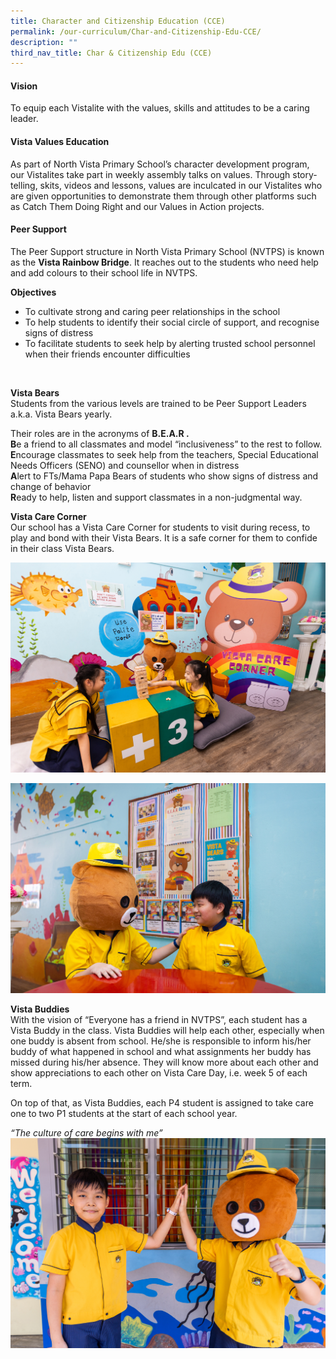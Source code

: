 ```yaml
---
title: Character and Citizenship Education (CCE)
permalink: /our-curriculum/Char-and-Citizenship-Edu-CCE/
description: ""
third_nav_title: Char & Citizenship Edu (CCE)
---
```

#### Vision
To equip each Vistalite with the values, skills and attitudes to be a caring leader.

#### Vista Values Education
As part of North Vista Primary School’s character development program, our Vistalites take part in weekly assembly talks on values. Through story-telling, skits, videos and lessons, values are inculcated in our Vistalites who are given opportunities to demonstrate them through other platforms such as Catch Them Doing Right and our Values in Action projects.

#### Peer Support

The Peer Support structure in North Vista Primary School (NVTPS) is known as the **Vista Rainbow Bridge**. It reaches out to the students who need help and add colours to their school life in NVTPS.

**Objectives**<br>
* To cultivate strong and caring peer relationships in the school
* To help students to identify their social circle of support, and recognise signs of distress
* To facilitate students to seek help by alerting trusted school personnel when their friends encounter difficulties
<br>

**Vista Bears** <br>
Students from the various levels are trained to be Peer Support Leaders a.k.a. Vista Bears yearly.

Their roles are in the acronyms of **B.E.A.R .**<br>
**B**e a friend to all classmates and model “inclusiveness” to the rest to follow. <br>
**E**ncourage classmates to seek help from the teachers, Special Educational Needs Officers (SENO) and counsellor when in distress<br>
**A**lert to FTs/Mama Papa Bears of students who show signs of distress and change of behavior<br>    **R**eady to help, listen and support classmates in a non-judgmental way.

**Vista Care Corner** <br>
Our school has a Vista Care Corner for students to visit during recess, to play and bond with their Vista Bears. It is a safe corner for them to confide in their class Vista Bears.

![](/images/CCE/swb1.jpg)

![](/images/CCE/swb2.jpg)


**Vista Buddies**<br>
With the vision of “Everyone has a friend in NVTPS”, each student has a Vista Buddy in the class. Vista Buddies will help each other, especially when one buddy is absent from school. He/she is responsible to inform his/her buddy of what happened in school and what assignments her buddy has missed during his/her absence. They will know more about each other and show appreciations to each other on Vista Care Day, i.e. week 5 of each term.

On top of that, as Vista Buddies, each P4 student is assigned to take care one to two P1 students at the start of each school year.

*“The culture of care begins with me”*
![](/images/CCE/swb3.jpg)

